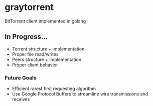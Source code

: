 # graytorrent
BitTorrent client implemented in golang

## In Progress...
- Torrent structure + implementation
- Proper file read/writes
- Peers structure + implementation
- Proper client behavior

### Future Goals
- Efficient rarest first requesting algorithm
- Use Google Protocol Buffers to streamline wire transmissions and receives

